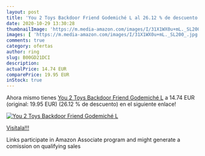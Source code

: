 ```yaml
---
layout: post
title: 'You 2 Toys Backdoor Friend Godemiché L al 26.12 % de descuento'
date: 2020-10-29 13:30:28
thumbnailImage: 'https://m.media-amazon.com/images/I/31X1WX0u+mL._SL200_.jpg'
images: [ 'https://m.media-amazon.com/images/I/31X1WX0u+mL._SL200_.jpg' ]
comments: true
category: ofertas
author: ring
slug: B00GD21DCI
description:
actualPrice: 14.74 EUR
comparePrice: 19.95 EUR
inStock: true
---
```


Ahora mismo tienes [You 2 Toys Backdoor Friend Godemiché L](https://www.amazon.fr/dp/B00GD21DCI/?tag=tolees0d-21) a 14.74 EUR (original: 19.95 EUR) (26.12 %  de descuento) en el siguiente enlace!

[![You 2 Toys Backdoor Friend Godemiché L](https://m.media-amazon.com/images/I/31X1WX0u+mL._SL200_.jpg)](https://www.amazon.fr/dp/B00GD21DCI/?tag=tolees0d-21)

[Visítala!!!](https://www.amazon.fr/dp/B00GD21DCI/?tag=tolees0d-21)

Links participate in Amazon Associate program and might generate a comission on qualifying sales

